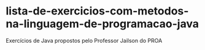 # lista-de-exercicios-com-metodos-na-linguagem-de-programacao-java
 Exercícios de Java propostos pelo Professor Jailson do PROA 
